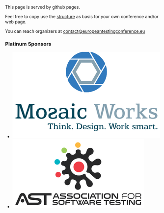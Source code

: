 <!-- build:js scripts/vendor.js -->
<!-- bower:js -->

<footer class="text-center container-fluid">

<p>This page is served by github pages.</p>
<p>Feel free to copy use the <a href="https://github.com/EuropeanTestingConference/europeantestingconference">structure</a> as basis for your own conference and/or web page.</p>

<p>You can reach organizers at <a href="mailto:contact@europeantestingconference.eu">contact@europeantestingconference.eu</a></p>

<h3>Platinum Sponsors</h3>

<div class="platinum-sponsor">
  <ul class="sponsors">
	  <li class="sponsor">
	    <a href="http://mozaicworks.com" target="_blank"><img src="/images/sponsors/mozaic_works.png" alt="Mozaic Works"></a> 
	  </li>
	  <li class="sponsor ">
	    <a href="http://www.associationforsoftwaretesting.org" target="_blank"><img src="/images/sponsors/AssociationForSoftwareTesting.png" alt="Association For Software Testing"></a> 
	  </li>
  </ul>
</div>

</footer>

<script src="{{ site.baseurl }}/bower_components/jquery/dist/jquery.min.js"></script>  
<script src="{{ site.baseurl }}/bower_components/modernizr/modernizr.js"></script>

<script src="{{ site.baseurl }}/javascripts/play-sponsors.js"></script>
<script src="{{ site.baseurl }}/javascripts/fix-navi.js"></script>
<script src="{{ site.baseurl }}/javascripts/bootstrap.min.js"></script>
<script src="{{ site.baseurl }}/javascripts/personas.js"></script>
 </body>
</html>
